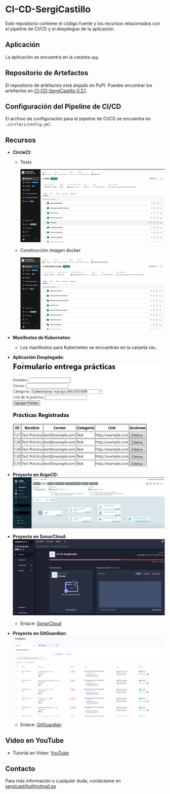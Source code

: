 # CI-CD-SergiCastillo

Este repositorio contiene el código fuente y los recursos relacionados con el pipeline de CI/CD y el despliegue de la aplicación.

## Aplicación
La aplicación se encuentra en la carpeta `app`.

## Repositorio de Artefactos
El repositorio de artefactos está alojado en PyPI. Puedes encontrar los artefactos en [CI-CD-SergiCastillo 0.3.1](https://pypi.org/project/CI-CD-SergiCastillo/0.3.1/).

## Configuración del Pipeline de CI/CD
El archivo de configuración para el pipeline de CI/CD se encuentra en `.circleci/config.yml`.

## Recursos
- **CircleCI:**
  - Tests

    ![CircleCI](images/circleci.png)
  - Construcción imagen docker
  
    ![CircleCI Docker](images/circlecidocker.png)


- **Manifestos de Kubernetes:**
  - Los manifestos para Kubernetes se encuentran en la carpeta `k8s`.

- **Aplicación Desplegada:**
  ![Aplicación](images/aplicacion.png)

- **Proyecto en ArgoCD:**
  ![ArgoCD](images/argocdapp.png)

- **Proyecto en SonarCloud:**
  ![SonarCloud](images/sonarcloud.png)
  - Enlace: [SonarCloud](https://sonarcloud.io/project/overview?id=sergicastin_CI-CD-SergiCastillo)

- **Proyecto en GitGuardian:**
  ![GitGuardian](images/gitguardian.png)
  - Enlace: [GitGuardian](https://dashboard.gitguardian.com/workspace/529284/incidents/secrets?source=13703487&start=null&end=null&sort_date=true)

## Video en YouTube
- Tutorial en Video: [YouTube](https://www.youtube.com/watch?v=Mu9NnhSR9CA)

## Contacto
Para más información o cualquier duda, contáctame en sergicastillo@hotmail.es

